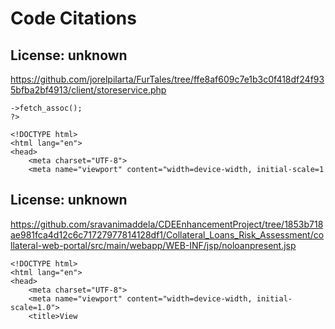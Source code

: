 # Code Citations

## License: unknown
https://github.com/jorelpilarta/FurTales/tree/ffe8af609c7e1b3c0f418df24f935bfba2bf4913/client/storeservice.php

```
->fetch_assoc();
?>

<!DOCTYPE html>
<html lang="en">
<head>
    <meta charset="UTF-8">
    <meta name="viewport" content="width=device-width, initial-scale=1
```


## License: unknown
https://github.com/sravanimaddela/CDEEnhancementProject/tree/1853b718ae981fca4d12c6c71727977814128df1/Collateral_Loans_Risk_Assessment/collateral-web-portal/src/main/webapp/WEB-INF/jsp/noloanpresent.jsp

```
<!DOCTYPE html>
<html lang="en">
<head>
    <meta charset="UTF-8">
    <meta name="viewport" content="width=device-width, initial-scale=1.0">
    <title>View
```

